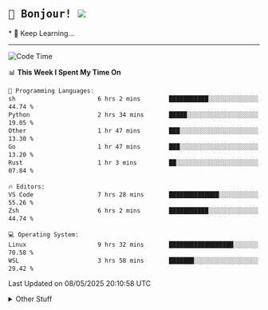 
<h2>
    <samp>🎉 Bonjour!  <img src="https://media.giphy.com/media/mGcNjsfWAjY5AEZNw6/giphy.gif" width="50"></samp>
</h2>
* 🧐 Keep Learning...
<hr>

<!--START_SECTION:waka-->
![Code Time](http://img.shields.io/badge/Code%20Time-3%2C768%20hrs%2034%20mins-blue)

📊 **This Week I Spent My Time On** 

```text
💬 Programming Languages: 
sh                       6 hrs 2 mins        ███████████░░░░░░░░░░░░░░   44.74 % 
Python                   2 hrs 34 mins       █████░░░░░░░░░░░░░░░░░░░░   19.05 % 
Other                    1 hr 47 mins        ███░░░░░░░░░░░░░░░░░░░░░░   13.30 % 
Go                       1 hr 47 mins        ███░░░░░░░░░░░░░░░░░░░░░░   13.20 % 
Rust                     1 hr 3 mins         ██░░░░░░░░░░░░░░░░░░░░░░░   07.84 % 

🔥 Editors: 
VS Code                  7 hrs 28 mins       ██████████████░░░░░░░░░░░   55.26 % 
Zsh                      6 hrs 2 mins        ███████████░░░░░░░░░░░░░░   44.74 % 

💻 Operating System: 
Linux                    9 hrs 32 mins       ██████████████████░░░░░░░   70.58 % 
WSL                      3 hrs 58 mins       ███████░░░░░░░░░░░░░░░░░░   29.42 % 
```


 Last Updated on 08/05/2025 20:10:58 UTC
<!--END_SECTION:waka-->

<details >
    <summary>Other Stuff</summary>
<p align="center">
    <img src="https://api.githubtrends.io/user/svg/XmchxUp/langs?time_range=one_year&include_private=True&theme=classic" />
    <img src="https://api.githubtrends.io/user/svg/XmchxUp/repos?time_range=one_year&include_private=True&theme=classic" />
</p>

<table align="center">
  <tr>
    <td width="50%">
     <img width="100%" src="./github-metrics.svg">
    </td>
    <td width="50%">
     <img width="100%" src="./github-metrics/achievements.compact.svg" />
     <img width="100%" src="./github-metrics/wakatime.svg" />
     <img width="100%" src="./github-metrics/stars.svg" />
     <img width="100%" src="https://github-profile-trophy.vercel.app/?username=xmchxup" />
     <img height="110rem" src="https://github-readme-stats.vercel.app/api?username=xmchxup&hide_border=true&show_icons=true&include_all_commits=true&bg_color=0,EC6C6C,FFD479,FFFC79,73FA79&theme=graywhite&locale=en" />
     <img height="110rem" src="https://github-readme-stats.vercel.app/api/top-langs/?username=xmchxup&hide=css,scss,html&langs_count=8&hide_border=true&layout=compact&bg_color=0,73FA79,73FDFF,D783FF&theme=graywhite&locale=en" />
     <img width="100%" src="https://github-readme-streak-stats.herokuapp.com/?user=XmchxUp" />
    </td>
  </tr>
</table>

<!-- GitHub Activity Graph -->
<!--
<table align="center">
  <tr>
    <td colspan="2">
      <img width="100%" src="https://github-readme-activity-graph.vercel.app/graph?username=xmchxup&area=true&hide_border=true&theme=redical" />
    </td>
  </tr>
</table>

</details>
-->

<hr>


<p align="center">
    <i>You can learn anything!</i>
    <p align="center">
        <img src="https://visitor-badge.laobi.icu/badge?page_id=xmchxup" alt="visitor badge"/>       
    </p>
</p>

<!--
<picture>
  <source media="(prefers-color-scheme: dark)" srcset="https://raw.githubusercontent.com/XmchxUp/XmchxUp/output/github-snake-dark.svg" />
  <source media="(prefers-color-scheme: light)" srcset="https://raw.githubusercontent.com/XmchxUp/XmchxUp/output/github-snake.svg" />
  <img alt="github-snake" src="https://raw.githubusercontent.com/XmchxUp/XmchxUp/output/github-snake.svg" />
</picture>
-->
